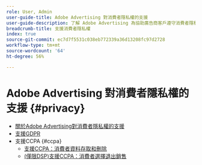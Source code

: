 ```yaml
---
role: User, Admin
user-guide-title: Adobe Advertising 對消費者隱私權的支援
user-guide-description: 了解 Adobe Advertising 為協助廣告商客戶遵守消費者隱私權法所提供的安全性和隱私權控制。
breadcrumb-title: 支援消費者隱私權
index: true
source-git-commit: ec7d7f5531c038eb772339a36d13208fc97d2728
workflow-type: tm+mt
source-wordcount: '64'
ht-degree: 56%

---
```



# Adobe Advertising 對消費者隱私權的支援 {#privacy}

+ [關於Adobe Advertising對消費者隱私權的支援](/help/privacy/home.md)
+ [支援GDPR](/help/privacy/gdpr.md)
+ 支援CCPA {#ccpa}
   + [支援CCPA：消費者資料存取和刪除](/help/privacy/ccpa/ccpa-access-delete.md)
   + [(僅限DSP)支援CCPA：消費者選擇退出銷售](/help/privacy/ccpa/ccpa-opt-out-of-sale.md)
